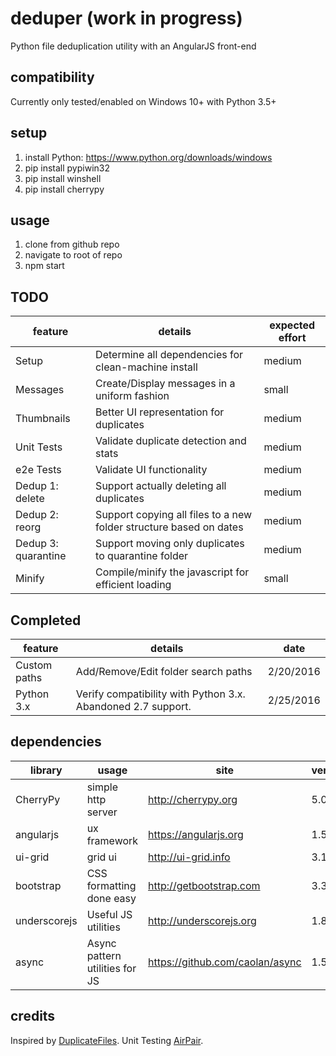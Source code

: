 # deduper (**work in progress**)
Python file deduplication utility with an AngularJS front-end

## compatibility
Currently only tested/enabled on Windows 10+ with Python 3.5+

## setup
1. install Python: https://www.python.org/downloads/windows
2. pip install pypiwin32
3. pip install winshell
4. pip install cherrypy

## usage
1. clone from github repo
2. navigate to root of repo
3. npm start

## TODO
|feature|details|expected effort|
|-------|-------|-------|
|Setup|Determine all dependencies for clean-machine install|medium|
|Messages|Create/Display messages in a uniform fashion|small|
|Thumbnails|Better UI representation for duplicates|medium|
|Unit Tests|Validate duplicate detection and stats|medium|
|e2e Tests|Validate UI functionality|medium|
|Dedup 1: delete|Support actually deleting all duplicates|medium|
|Dedup 2: reorg|Support copying all files to a new folder structure based on dates|medium|
|Dedup 3: quarantine|Support moving only duplicates to quarantine folder|medium|
|Minify|Compile/minify the javascript for efficient loading|small|

## Completed
|feature|details|date|
|-------|-------|-------|
|Custom paths|Add/Remove/Edit folder search paths|2/20/2016|
|Python 3.x|Verify compatibility with Python 3.x. Abandoned 2.7 support.|2/25/2016|

## dependencies
|library| usage | site | version
|-------|------|-------|---------|
|CherryPy | simple http server| http://cherrypy.org| 5.0.1 |
|angularjs|ux framework|https://angularjs.org|1.5.0|
|ui-grid | grid ui | http://ui-grid.info | 3.1.1 |
|bootstrap|CSS formatting done easy|http://getbootstrap.com|3.3.6|
|underscorejs|Useful JS utilities|http://underscorejs.org|1.8.3|
|async|Async pattern utilities for JS|https://github.com/caolan/async|1.5.2|

## credits
Inspired by [DuplicateFiles](https://github.com/djruesch/Herramientas).
Unit Testing [AirPair](https://www.airpair.com/angularjs).
